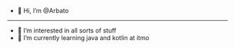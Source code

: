 - 👋 Hi, I’m @Arbato
- ---
- 👀 I’m interested in all sorts of stuff
- 🌱 I’m currently learning java and kotlin at itmo

<!---
Arbato/Arbato is a ✨ special ✨ repository because its `README.md` (this file) appears on your GitHub profile.
You can click the Preview link to take a look at your changes.
--->
